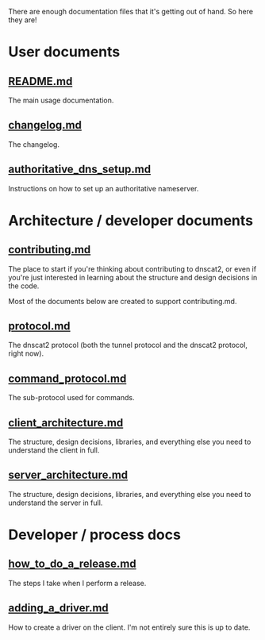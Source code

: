 There are enough documentation files that it's getting out of hand. So
here they are!

# User documents

## [README.md](/README.md)

The main usage documentation.

## [changelog.md](changelog.md)

The changelog.

## [authoritative_dns_setup.md](authoritative_dns_setup.md)

Instructions on how to set up an authoritative nameserver.

# Architecture / developer documents

## [contributing.md](contributing.md)

The place to start if you're thinking about contributing to dnscat2, or
even if you're just interested in learning about the structure and
design decisions in the code.

Most of the documents below are created to support contributing.md.

## [protocol.md](protocol.md)

The dnscat2 protocol (both the tunnel protocol and the dnscat2 protocol,
right now).

## [command_protocol.md](command_protocol.md)

The sub-protocol used for commands.

## [client_architecture.md](client_architecture.md)

The structure, design decisions, libraries, and everything else you need
to understand the client in full.

## [server_architecture.md](server_architecture.md)

The structure, design decisions, libraries, and everything else you need
to understand the server in full.

# Developer / process docs

## [how_to_do_a_release.md](how_to_do_a_release.md)

The steps I take when I perform a release.

## [adding_a_driver.md](adding_a_driver.md)

How to create a driver on the client. I'm not entirely sure this is up
to date.
